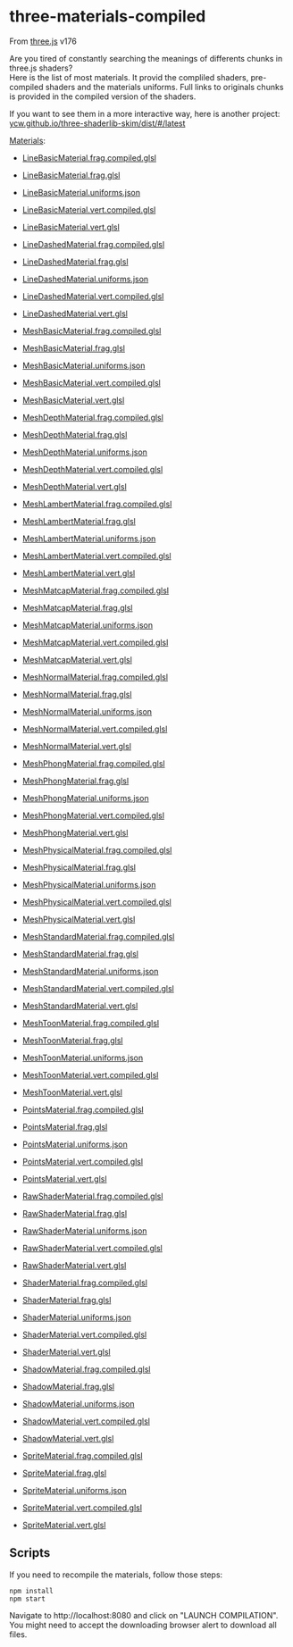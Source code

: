 # three-materials-compiled

From [three.js](https://threejs.org/) v176

Are you tired of constantly searching the meanings of differents chunks in three.js shaders?  
Here is the list of most materials. It provid the compliled shaders, pre-compiled shaders and the materials uniforms.
Full links to originals chunks is provided in the compiled version of the shaders.

If you want to see them in a more interactive way, here is another project: [ycw.github.io/three-shaderlib-skim/dist/#/latest](https://ycw.github.io/three-shaderlib-skim/dist/#/latest)

[Materials](./materials/):

-   [LineBasicMaterial.frag.compiled.glsl](./materials/LineBasicMaterial.frag.compiled.glsl)
-   [LineBasicMaterial.frag.glsl](./materials/LineBasicMaterial.frag.glsl)
-   [LineBasicMaterial.uniforms.json](./materials/LineBasicMaterial.uniforms.json)
-   [LineBasicMaterial.vert.compiled.glsl](./materials/LineBasicMaterial.vert.compiled.glsl)
-   [LineBasicMaterial.vert.glsl](./materials/LineBasicMaterial.vert.glsl)

-   [LineDashedMaterial.frag.compiled.glsl](./materials/LineDashedMaterial.frag.compiled.glsl)
-   [LineDashedMaterial.frag.glsl](./materials/LineDashedMaterial.frag.glsl)
-   [LineDashedMaterial.uniforms.json](./materials/LineDashedMaterial.uniforms.json)
-   [LineDashedMaterial.vert.compiled.glsl](./materials/LineDashedMaterial.vert.compiled.glsl)
-   [LineDashedMaterial.vert.glsl](./materials/LineDashedMaterial.vert.glsl)

-   [MeshBasicMaterial.frag.compiled.glsl](./materials/MeshBasicMaterial.frag.compiled.glsl)
-   [MeshBasicMaterial.frag.glsl](./materials/MeshBasicMaterial.frag.glsl)
-   [MeshBasicMaterial.uniforms.json](./materials/MeshBasicMaterial.uniforms.json)
-   [MeshBasicMaterial.vert.compiled.glsl](./materials/MeshBasicMaterial.vert.compiled.glsl)
-   [MeshBasicMaterial.vert.glsl](./materials/MeshBasicMaterial.vert.glsl)

-   [MeshDepthMaterial.frag.compiled.glsl](./materials/MeshDepthMaterial.frag.compiled.glsl)
-   [MeshDepthMaterial.frag.glsl](./materials/MeshDepthMaterial.frag.glsl)
-   [MeshDepthMaterial.uniforms.json](./materials/MeshDepthMaterial.uniforms.json)
-   [MeshDepthMaterial.vert.compiled.glsl](./materials/MeshDepthMaterial.vert.compiled.glsl)
-   [MeshDepthMaterial.vert.glsl](./materials/MeshDepthMaterial.vert.glsl)

-   [MeshLambertMaterial.frag.compiled.glsl](./materials/MeshLambertMaterial.frag.compiled.glsl)
-   [MeshLambertMaterial.frag.glsl](./materials/MeshLambertMaterial.frag.glsl)
-   [MeshLambertMaterial.uniforms.json](./materials/MeshLambertMaterial.uniforms.json)
-   [MeshLambertMaterial.vert.compiled.glsl](./materials/MeshLambertMaterial.vert.compiled.glsl)
-   [MeshLambertMaterial.vert.glsl](./materials/MeshLambertMaterial.vert.glsl)

-   [MeshMatcapMaterial.frag.compiled.glsl](./materials/MeshMatcapMaterial.frag.compiled.glsl)
-   [MeshMatcapMaterial.frag.glsl](./materials/MeshMatcapMaterial.frag.glsl)
-   [MeshMatcapMaterial.uniforms.json](./materials/MeshMatcapMaterial.uniforms.json)
-   [MeshMatcapMaterial.vert.compiled.glsl](./materials/MeshMatcapMaterial.vert.compiled.glsl)
-   [MeshMatcapMaterial.vert.glsl](./materials/MeshMatcapMaterial.vert.glsl)

-   [MeshNormalMaterial.frag.compiled.glsl](./materials/MeshNormalMaterial.frag.compiled.glsl)
-   [MeshNormalMaterial.frag.glsl](./materials/MeshNormalMaterial.frag.glsl)
-   [MeshNormalMaterial.uniforms.json](./materials/MeshNormalMaterial.uniforms.json)
-   [MeshNormalMaterial.vert.compiled.glsl](./materials/MeshNormalMaterial.vert.compiled.glsl)
-   [MeshNormalMaterial.vert.glsl](./materials/MeshNormalMaterial.vert.glsl)

-   [MeshPhongMaterial.frag.compiled.glsl](./materials/MeshPhongMaterial.frag.compiled.glsl)
-   [MeshPhongMaterial.frag.glsl](./materials/MeshPhongMaterial.frag.glsl)
-   [MeshPhongMaterial.uniforms.json](./materials/MeshPhongMaterial.uniforms.json)
-   [MeshPhongMaterial.vert.compiled.glsl](./materials/MeshPhongMaterial.vert.compiled.glsl)
-   [MeshPhongMaterial.vert.glsl](./materials/MeshPhongMaterial.vert.glsl)

-   [MeshPhysicalMaterial.frag.compiled.glsl](./materials/MeshPhysicalMaterial.frag.compiled.glsl)
-   [MeshPhysicalMaterial.frag.glsl](./materials/MeshPhysicalMaterial.frag.glsl)
-   [MeshPhysicalMaterial.uniforms.json](./materials/MeshPhysicalMaterial.uniforms.json)
-   [MeshPhysicalMaterial.vert.compiled.glsl](./materials/MeshPhysicalMaterial.vert.compiled.glsl)
-   [MeshPhysicalMaterial.vert.glsl](./materials/MeshPhysicalMaterial.vert.glsl)

-   [MeshStandardMaterial.frag.compiled.glsl](./materials/MeshStandardMaterial.frag.compiled.glsl)
-   [MeshStandardMaterial.frag.glsl](./materials/MeshStandardMaterial.frag.glsl)
-   [MeshStandardMaterial.uniforms.json](./materials/MeshStandardMaterial.uniforms.json)
-   [MeshStandardMaterial.vert.compiled.glsl](./materials/MeshStandardMaterial.vert.compiled.glsl)
-   [MeshStandardMaterial.vert.glsl](./materials/MeshStandardMaterial.vert.glsl)

-   [MeshToonMaterial.frag.compiled.glsl](./materials/MeshToonMaterial.frag.compiled.glsl)
-   [MeshToonMaterial.frag.glsl](./materials/MeshToonMaterial.frag.glsl)
-   [MeshToonMaterial.uniforms.json](./materials/MeshToonMaterial.uniforms.json)
-   [MeshToonMaterial.vert.compiled.glsl](./materials/MeshToonMaterial.vert.compiled.glsl)
-   [MeshToonMaterial.vert.glsl](./materials/MeshToonMaterial.vert.glsl)

-   [PointsMaterial.frag.compiled.glsl](./materials/PointsMaterial.frag.compiled.glsl)
-   [PointsMaterial.frag.glsl](./materials/PointsMaterial.frag.glsl)
-   [PointsMaterial.uniforms.json](./materials/PointsMaterial.uniforms.json)
-   [PointsMaterial.vert.compiled.glsl](./materials/PointsMaterial.vert.compiled.glsl)
-   [PointsMaterial.vert.glsl](./materials/PointsMaterial.vert.glsl)

-   [RawShaderMaterial.frag.compiled.glsl](./materials/RawShaderMaterial.frag.compiled.glsl)
-   [RawShaderMaterial.frag.glsl](./materials/RawShaderMaterial.frag.glsl)
-   [RawShaderMaterial.uniforms.json](./materials/RawShaderMaterial.uniforms.json)
-   [RawShaderMaterial.vert.compiled.glsl](./materials/RawShaderMaterial.vert.compiled.glsl)
-   [RawShaderMaterial.vert.glsl](./materials/RawShaderMaterial.vert.glsl)

-   [ShaderMaterial.frag.compiled.glsl](./materials/ShaderMaterial.frag.compiled.glsl)
-   [ShaderMaterial.frag.glsl](./materials/ShaderMaterial.frag.glsl)
-   [ShaderMaterial.uniforms.json](./materials/ShaderMaterial.uniforms.json)
-   [ShaderMaterial.vert.compiled.glsl](./materials/ShaderMaterial.vert.compiled.glsl)
-   [ShaderMaterial.vert.glsl](./materials/ShaderMaterial.vert.glsl)

-   [ShadowMaterial.frag.compiled.glsl](./materials/ShadowMaterial.frag.compiled.glsl)
-   [ShadowMaterial.frag.glsl](./materials/ShadowMaterial.frag.glsl)
-   [ShadowMaterial.uniforms.json](./materials/ShadowMaterial.uniforms.json)
-   [ShadowMaterial.vert.compiled.glsl](./materials/ShadowMaterial.vert.compiled.glsl)
-   [ShadowMaterial.vert.glsl](./materials/ShadowMaterial.vert.glsl)

-   [SpriteMaterial.frag.compiled.glsl](./materials/SpriteMaterial.frag.compiled.glsl)
-   [SpriteMaterial.frag.glsl](./materials/SpriteMaterial.frag.glsl)
-   [SpriteMaterial.uniforms.json](./materials/SpriteMaterial.uniforms.json)
-   [SpriteMaterial.vert.compiled.glsl](./materials/SpriteMaterial.vert.compiled.glsl)
-   [SpriteMaterial.vert.glsl](./materials/SpriteMaterial.vert.glsl)

## Scripts

If you need to recompile the materials, follow those steps:

```
npm install
npm start
```

Navigate to http://localhost:8080 and click on "LAUNCH COMPILATION".
You might need to accept the downloading browser alert to download all files.

